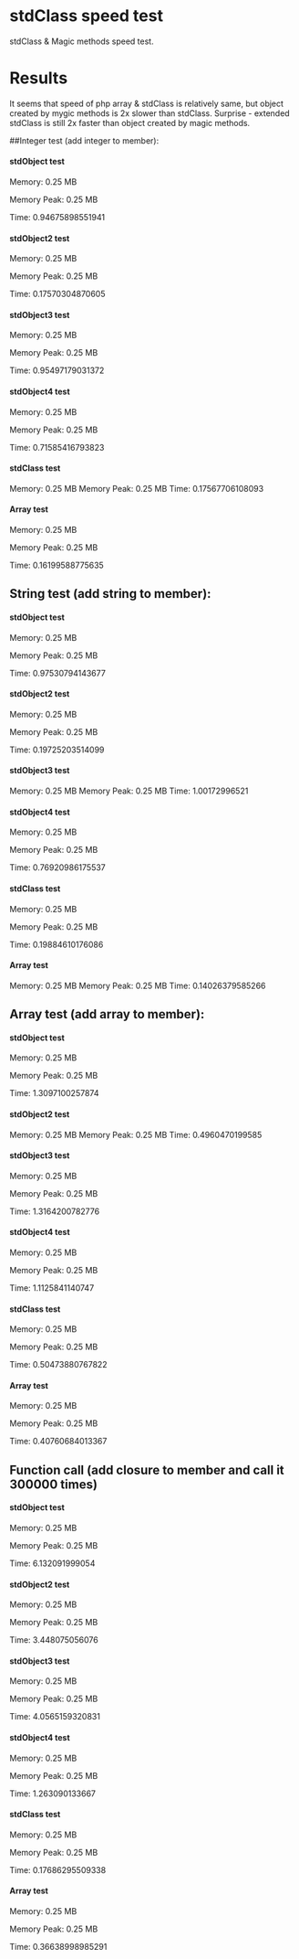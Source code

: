 # stdClass speed test
stdClass &amp; Magic methods speed test.

# Results
It seems that speed of php array & stdClass is relatively same, but object created by mygic methods is 2x slower than stdClass. Surprise - extended stdClass is still 2x faster than object created by magic methods.

##Integer test (add integer to member): 

#### stdObject test

Memory: 0.25 MB

Memory Peak: 0.25 MB

Time: 0.94675898551941

#### stdObject2 test

Memory: 0.25 MB

Memory Peak: 0.25 MB

Time: 0.17570304870605

#### stdObject3 test

Memory: 0.25 MB

Memory Peak: 0.25 MB

Time: 0.95497179031372

#### stdObject4 test

Memory: 0.25 MB

Memory Peak: 0.25 MB

Time: 0.71585416793823

#### stdClass test
Memory: 0.25 MB
Memory Peak: 0.25 MB
Time: 0.17567706108093

#### Array test

Memory: 0.25 MB

Memory Peak: 0.25 MB

Time: 0.16199588775635


## String test (add string to member):

#### stdObject test

Memory: 0.25 MB

Memory Peak: 0.25 MB

Time: 0.97530794143677

#### stdObject2 test

Memory: 0.25 MB

Memory Peak: 0.25 MB

Time: 0.19725203514099

#### stdObject3 test
Memory: 0.25 MB
Memory Peak: 0.25 MB
Time: 1.00172996521

#### stdObject4 test

Memory: 0.25 MB

Memory Peak: 0.25 MB

Time: 0.76920986175537

#### stdClass test

Memory: 0.25 MB

Memory Peak: 0.25 MB

Time: 0.19884610176086

#### Array test
Memory: 0.25 MB
Memory Peak: 0.25 MB
Time: 0.14026379585266


## Array test (add array to member):

#### stdObject test

Memory: 0.25 MB

Memory Peak: 0.25 MB

Time: 1.3097100257874

#### stdObject2 test
Memory: 0.25 MB
Memory Peak: 0.25 MB
Time: 0.4960470199585

#### stdObject3 test

Memory: 0.25 MB

Memory Peak: 0.25 MB

Time: 1.3164200782776

#### stdObject4 test

Memory: 0.25 MB

Memory Peak: 0.25 MB

Time: 1.1125841140747

#### stdClass test

Memory: 0.25 MB

Memory Peak: 0.25 MB

Time: 0.50473880767822

#### Array test

Memory: 0.25 MB

Memory Peak: 0.25 MB

Time: 0.40760684013367


## Function call (add closure to member and call it 300000 times)

#### stdObject test

Memory: 0.25 MB

Memory Peak: 0.25 MB

Time: 6.132091999054

#### stdObject2 test

Memory: 0.25 MB

Memory Peak: 0.25 MB

Time: 3.448075056076

#### stdObject3 test

Memory: 0.25 MB

Memory Peak: 0.25 MB

Time: 4.0565159320831

#### stdObject4 test

Memory: 0.25 MB

Memory Peak: 0.25 MB

Time: 1.263090133667

#### stdClass test

Memory: 0.25 MB

Memory Peak: 0.25 MB

Time: 0.17686295509338

#### Array test

Memory: 0.25 MB

Memory Peak: 0.25 MB

Time: 0.36638998985291

